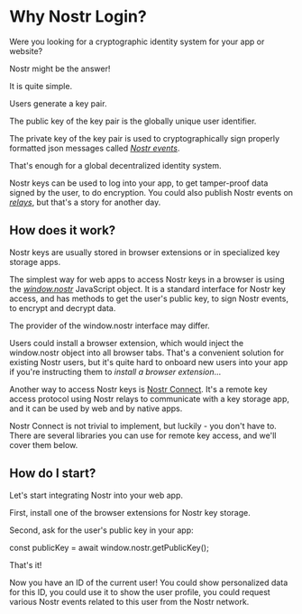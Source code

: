 # Why Nostr Login?

Were you looking for a cryptographic identity system for your app or website? 

Nostr might be the answer!

It is quite simple.

Users generate a key pair.

The public key of the key pair is the globally unique user identifier. 

The private key of the key pair is used to cryptographically sign properly formatted json messages called [*Nostr events*](https://github.com/nostr-protocol/nips/blob/master/01.md#events-and-signatures). 

That's enough for a global decentralized identity system.

Nostr keys can be used to log into your app, to get tamper-proof data signed by the user, to do encryption. You could also publish Nostr events on [*relays*](https://github.com/nostr-protocol/nips/blob/master/01.md#communication-between-clients-and-relays), but that's a story for another day.

## How does it work?

Nostr keys are usually stored in browser extensions or in specialized key storage apps. 

The simplest way for web apps to access Nostr keys in a browser is using the [*window.nostr*](https://github.com/nostr-protocol/nips/blob/master/07.md) JavaScript object. It is a standard interface for Nostr key access, and has methods to get the user's public key, to sign Nostr events, to encrypt and decrypt data.

The provider of the window.nostr interface may differ.

Users could install a browser extension, which would inject the window.nostr object into all browser tabs. That's a convenient solution for existing Nostr users, but it's quite hard to onboard new users into your app if you're instructing them to *install a browser extension*...

Another way to access Nostr keys is [Nostr Connect](https://github.com/nostr-protocol/nips/blob/master/46.md). It's a remote key access protocol using Nostr relays to communicate with a key storage app, and it can be used by web and by native apps.

Nostr Connect is not trivial to implement, but luckily - you don't have to. There are several libraries you can use for remote key access, and we'll cover them below.

## How do I start?

Let's start integrating Nostr into your web app.

First, install one of the browser extensions for Nostr key storage.

Second, ask for the user's public key in your app:

const publicKey = await window.nostr.getPublicKey();

That's it! 

Now you have an ID of the current user! You could show personalized data for this ID, you could use it to show the user profile, you could request various Nostr events related to this user from the Nostr network. 

